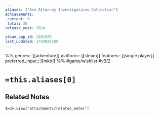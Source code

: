 ```yaml
---
aliases: ["Ace Attorney Investigations Collection"]
achievements:
 current: 0
 total: 30
release_year: 2024

steam_app_id: 2401970
last_updated: 1750028285
---
```

%%
genres:: [[adventure]]
platform:: [[steam]]
features:: [[single player]]
preferred_input:: [[mkb]]
%%
#game/wishlist
#v3/2

# `=this.aliases[0]`
## Related Notes
`$=dv.view("attachments/related_notes")`